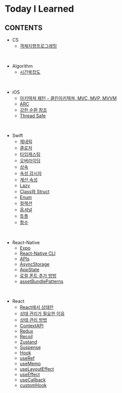 # Today I Learned

## CONTENTS

- CS
  - [객체지향프로그래밍](./CS/OOP/README.md)

<br/>

- Algorithm
  - [시간복잡도](./Algorithm/TimeComplexity/README.md)

<br/>

- iOS
  - [아키텍쳐 패턴 - 클린아키텍쳐, MVC, MVP, MVVM](./IOS/%08Architecture/README.md)
  - [ARC](./IOS/ARC/README.md)
  - [강한 순환 참조](./IOS/StrongReferenceCycle/README.md)
  - [Thread Safe](./IOS/ThreadSafe/README.md)

<br/>

- Swift
  - [제네릭](./Swift/Generic/README.md)
  - [클로저](./Swift/Closure/README.md)
  - [타입캐스팅](./Swift/%08Typecasting/README.md)
  - [오버라이딩](./Swift/Overriding/README.md)
  - [상속](./Swift/Inheritance/README.md)
  - [속성 감시자](./Swift/PropertyObserver/README.md)
  - [계산 속성](./Swift/ComputedProperties/README.md)
  - [Lazy](./Swift/Lazy/README.md)
  - [Class와 Struct](./Swift/ClassAndStruct/README.md)
  - [Enum](./Swift/Enum/README.md)
  - [컬렉션](./Swift/Collection/README.md)
  - [옵셔널](./Swift/Optional/README.md)
  - [튜플](./Swift/Tuple/README.md)
  - [함수](./Swift/Function/README.md)

<br/>

- React-Native
  - [Expo](./ReactNative/Environment/Expo/Readme.md)
  - [React-Native CLI](./ReactNative/Environment/React-Native-CLI/Readme.md)
  - [APIs](./ReactNative/API/Readme.md)
  - [AsyncStorage](./ReactNative/API/AsyncStorage/Readme.md)
  - [AppState](./ReactNative/API/AppState/Readme.md)
  - [로컬 폰트 추가 방법](./ReactNative/Build%2BDeploy/font/Readme.md)
  - [assetBundlePatterns](./ReactNative/Build%2BDeploy/assetBundlePatterns/Readme.md)

<br/>

- React
  - [React에서 상태란](./React/State/what/Readme.md)
  - [상태 관리가 필요한 이유](./React/State/why/Readme.md)
  - [상태 관리 방법](./React/State/how/Readme.md)
  - [ContextAPI](./React/State/ContextAPI/Readme.md)
  - [Redux](./React/State/Redux/Readme.md)
  - [Recoil](./React/State/Recoil/Readme.md)
  - [Zustand](./React/React/State/Zustand/Readme.md)     
  - [Suspense](./React/Syntax/Suspense/Readme.md)
  - [Hook](./React/Hook/Readme.md)
  - [useRef](./React/Hook/useRef/Readme.md)
  - [useMemo](./React/Hook/useMemo/Readme.md)
  - [useLayoutEffect](./React/Hook/useLayoutEffect/Readme.md)
  - [useEffect](./React/Hook/useEffect/Readme.md)
  - [useCallback](./React/Hook/useCallback/Readme.md)
  - [customHook](./React/Hook/custom/Readme.md)

